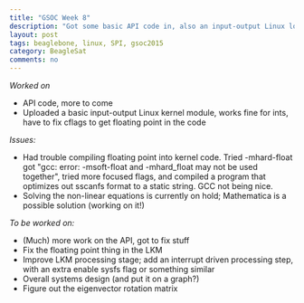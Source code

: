 ```yaml
---
title: "GSOC Week 8"
description: "Got some basic API code in, also an input-output Linux loadable kernel module (LKM) for testing. Floating point stuff in the LKM module not there yet"
layout: post
tags: beaglebone, linux, SPI, gsoc2015
category: BeagleSat 
comments: no
---
```




*Worked on*

* API code, more to come
* Uploaded a basic input-output Linux kernel module, works fine for ints, have to fix cflags to get floating point in the code

*Issues:*

* Had trouble compiling floating point into kernel code. Tried -mhard-float got "gcc: error: -msoft-float and -mhard_float may not be used together", tried more focused flags, and compiled a program that optimizes out sscanfs format to a static string. GCC not being nice.
* Solving the non-linear equations is currently on hold; Mathematica is a
  possible solution (working on it!)

*To be worked on:*

* (Much) more work on the API, got to fix stuff
* Fix the floating point thing in the LKM
* Improve LKM processing stage; add an interrupt driven processing step, with an extra enable sysfs flag or something similar 
* Overall systems design (and put it on a graph?)
* Figure out the eigenvector rotation matrix
